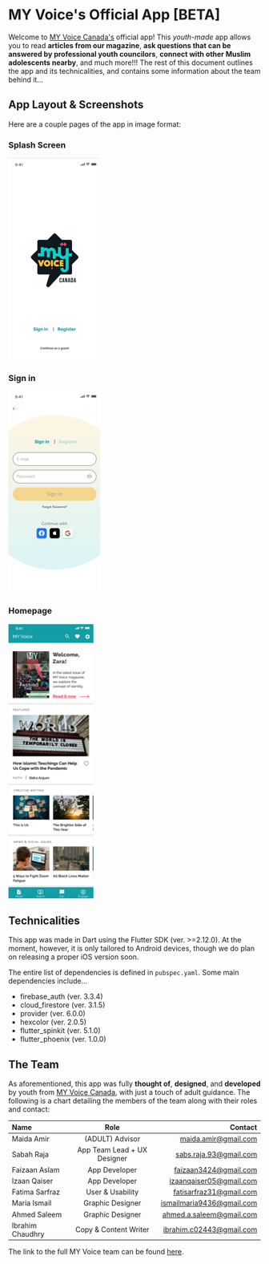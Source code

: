 # MY Voice's Official App [BETA]

Welcome to [MY Voice Canada's](https://www.myvoicecanada.com) official app! This _youth-made_ app allows you to read **articles from our magazine**, **ask questions that can be answered by professional youth councilors**, **connect with other Muslim adolescents nearby**, and much more!!! The rest of this document outlines the app and its technicalities, and contains some information about the team behind it...

## App Layout & Screenshots

Here are a couple pages of the app in image format:

### Splash Screen

![Splash Screen](./assets/images/app_splashscreen.png)

### Sign in

![Sign In](./assets/images/app_signin.png)

### Homepage

![Home](./assets/images/app_home.png)

## Technicalities

This app was made in Dart using the Flutter SDK (ver. >=2.12.0). At the moment, however, it is only tailored to Android devices, though we do plan on releasing a proper iOS version soon.

The entire list of dependencies is defined in `pubspec.yaml`. Some main dependencies include...

- firebase_auth (ver. 3.3.4)
- cloud_firestore (ver. 3.1.5)
- provider (ver. 6.0.0)
- hexcolor (ver. 2.0.5)
- flutter_spinkit (ver. 5.1.0)
- flutter_phoenix (ver. 1.0.0)

## The Team

As aforementioned, this app was fully **thought of**, **designed**, and **developed** by youth from [MY Voice Canada](https://www.myvoicecanada.com), with just a touch of adult guidance. The following is a chart detailing the members of the team along with their roles and contact:

| Name             |            Role             |                   Contact |
| :--------------- | :-------------------------: | ------------------------: |
| Maida Amir       |       (ADULT) Advisor       |      maida.amir@gmail.com |
| Sabah Raja       | App Team Lead + UX Designer |    sabs.raja.93@gmail.com |
| Faizaan Aslam    |        App Developer        |     faizaan3424@gmail.com |
| Izaan Qaiser     |        App Developer        |   izaanqaiser05@gmail.com |
| Fatima Sarfraz   |      User & Usability       |   fatisarfraz31@gmail.com |
| Maria Ismail     |      Graphic Designer       | ismailmaria9436@gmail.com |
| Ahmed Saleem     |      Graphic Designer       |  ahmed.a.saleem@gmail.com |
| Ibrahim Chaudhry |    Copy & Content Writer    |  ibrahim.c02443@gmail.com |

The link to the full MY Voice team can be found [here](https://myvoicecanada.com/about/).